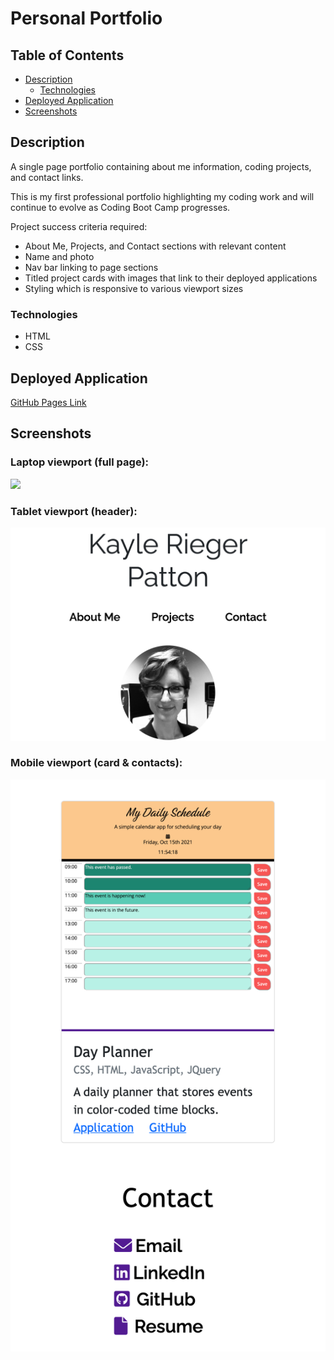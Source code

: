 # Personal Portfolio

## Table of Contents

- [Description](#description)
  - [Technologies](#technologies)
- [Deployed Application](#deployed-application)
- [Screenshots](#screenshots)

## Description

A single page portfolio containing about me information, coding projects, and contact links.

This is my first professional portfolio highlighting my coding work and will continue to evolve as Coding Boot Camp progresses.

Project success criteria required:

- About Me, Projects, and Contact sections with relevant content
- Name and photo
- Nav bar linking to page sections
- Titled project cards with images that link to their deployed applications
- Styling which is responsive to various viewport sizes

### Technologies

- HTML
- CSS

## Deployed Application

[GitHub Pages Link](https://kayleriegerpatton.github.io/personal-portfolio/)

## Screenshots

### Laptop viewport (full page):

![](./assets/images/screenshots/laptopFullScreenshot.png)

### Tablet viewport (header):

![](./assets/images/screenshots/tabletPartialScreenshot.png)

### Mobile viewport (card & contacts):

![](./assets/images/screenshots/mobilePartialScreenshot.png)
